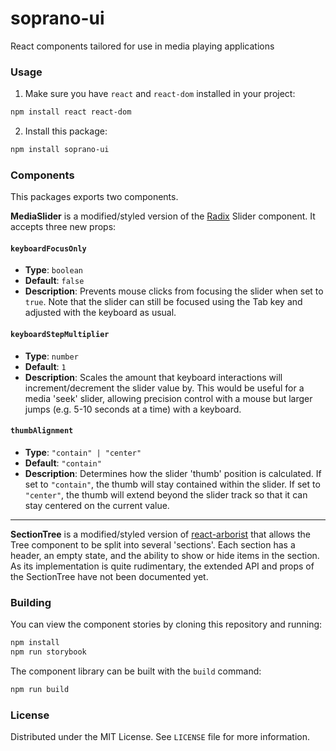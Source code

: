 # soprano-ui

React components tailored for use in media playing applications

### Usage

1. Make sure you have `react` and `react-dom` installed in your project:

```bash
npm install react react-dom
```

2. Install this package:

```bash
npm install soprano-ui
```

### Components

This packages exports two components.

**MediaSlider** is a modified/styled version of the [Radix](https://github.com/radix-ui/primitives) Slider component. It accepts three new props:

#### `keyboardFocusOnly`

- **Type**: `boolean`
- **Default**: `false`
- **Description**: Prevents mouse clicks from focusing the slider when set to `true`. Note that the slider can still be focused using the Tab key and adjusted with the keyboard as usual.

#### `keyboardStepMultiplier`

- **Type**: `number`
- **Default**: `1`
- **Description**: Scales the amount that keyboard interactions will increment/decrement the slider value by. This would be useful for a media 'seek' slider, allowing precision control with a mouse but larger jumps (e.g. 5-10 seconds at a time) with a keyboard.

#### `thumbAlignment`

- **Type**: `"contain" | "center"`
- **Default**: `"contain"`
- **Description**: Determines how the slider 'thumb' position is calculated. If set to `"contain"`, the thumb will stay contained within the slider. If set to `"center"`, the thumb will extend beyond the slider track so that it can stay centered on the current value.

---

**SectionTree** is a modified/styled version of [react-arborist](https://github.com/brimdata/react-arborist) that allows the Tree component to be split into several 'sections'. Each section has a header, an empty state, and the ability to show or hide items in the section. As its implementation is quite rudimentary, the extended API and props of the SectionTree have not been documented yet.

### Building

You can view the component stories by cloning this repository and running:

```bash
npm install
npm run storybook
```

The component library can be built with the `build` command:

```bash
npm run build
```

### License

Distributed under the MIT License. See `LICENSE` file for more information.

